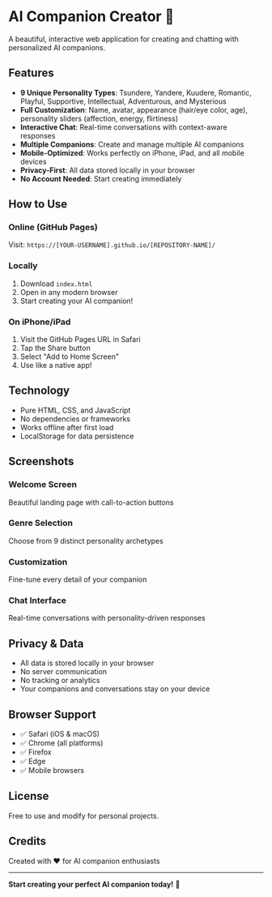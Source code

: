 # AI Companion Creator 💫

A beautiful, interactive web application for creating and chatting with personalized AI companions.

## Features

- **9 Unique Personality Types**: Tsundere, Yandere, Kuudere, Romantic, Playful, Supportive, Intellectual, Adventurous, and Mysterious
- **Full Customization**: Name, avatar, appearance (hair/eye color, age), personality sliders (affection, energy, flirtiness)
- **Interactive Chat**: Real-time conversations with context-aware responses
- **Multiple Companions**: Create and manage multiple AI companions
- **Mobile-Optimized**: Works perfectly on iPhone, iPad, and all mobile devices
- **Privacy-First**: All data stored locally in your browser
- **No Account Needed**: Start creating immediately

## How to Use

### Online (GitHub Pages)
Visit: `https://[YOUR-USERNAME].github.io/[REPOSITORY-NAME]/`

### Locally
1. Download `index.html`
2. Open in any modern browser
3. Start creating your AI companion!

### On iPhone/iPad
1. Visit the GitHub Pages URL in Safari
2. Tap the Share button
3. Select "Add to Home Screen"
4. Use like a native app!

## Technology

- Pure HTML, CSS, and JavaScript
- No dependencies or frameworks
- Works offline after first load
- LocalStorage for data persistence

## Screenshots

### Welcome Screen
Beautiful landing page with call-to-action buttons

### Genre Selection
Choose from 9 distinct personality archetypes

### Customization
Fine-tune every detail of your companion

### Chat Interface
Real-time conversations with personality-driven responses

## Privacy & Data

- All data is stored locally in your browser
- No server communication
- No tracking or analytics
- Your companions and conversations stay on your device

## Browser Support

- ✅ Safari (iOS & macOS)
- ✅ Chrome (all platforms)
- ✅ Firefox
- ✅ Edge
- ✅ Mobile browsers

## License

Free to use and modify for personal projects.

## Credits

Created with ❤️ for AI companion enthusiasts

---

**Start creating your perfect AI companion today!** 🌟
